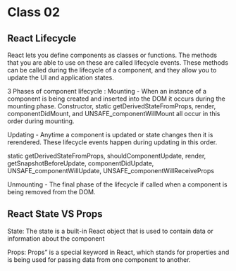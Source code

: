 # Class 02

## React Lifecycle

React lets you define components as classes or functions. The methods that you are able to use on these are called lifecycle events. These methods can be called during the lifecycle of a component, and they allow you to update the UI and application states.

3 Phases of component lifecycle :
Mounting - When an instance of a component is being created and inserted into the DOM it occurs during the mounting phase. Constructor, static getDerivedStateFromProps, render, componentDidMount, and UNSAFE_componentWillMount all occur in this order during mounting.

 Updating - Anytime a component is updated or state changes then it is rerendered. These lifecycle events happen during updating in this order.

static getDerivedStateFromProps, shouldComponentUpdate, render,
getSnapshotBeforeUpdate, componentDidUpdate, UNSAFE_componentWillUpdate, UNSAFE_componentWillReceiveProps

 Unmounting - The final phase of the lifecycle if called when a component is being removed from the DOM.

## React State VS Props

State: The state is a built-in React object that is used to contain data or information about the component

Props: Props” is a special keyword in React, which stands for properties and is being used for passing data from one component to another. 
